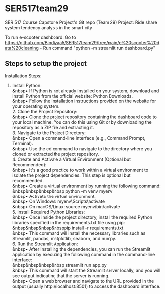 # SER517team29
SER 517 Course Capstone Project's Git repo (Team 29)
Project: Ride share system tendency analysis in the smart city

To run e-scooter dashboard:
Go to https://github.com/Bindiyaa5/SER517team29/tree/main/e%20scooter%20data%20cleaning - Run command "python -m streamlit run dashboard.py"


## Steps to setup the project

Installation Steps:
1.	Install Python:
<br>&nbsp•	If Python is not already installed on your system, download and install Python from the official website: Python Downloads.
<br>&nbsp•	Follow the installation instructions provided on the website for your operating system.
<br>2.	Clone the Project Repository:
<br>&nbsp•	Clone the project repository containing the dashboard code to your local machine. You can do this using Git or by downloading the repository as a ZIP file and extracting it.
<br>3.	Navigate to the Project Directory:
<br>&nbsp•	Open a command-line interface (e.g., Command Prompt, Terminal).
<br>&nbsp•	Use the cd command to navigate to the directory where you cloned or extracted the project repository.
<br>4.	Create and Activate a Virtual Environment (Optional but Recommended):
<br>&nbsp•	It's a good practice to work within a virtual environment to isolate the project dependencies. This step is optional but recommended.
<br>&nbsp•	Create a virtual environment by running the following command:
<br> &nbsp&nbsp&nbsp&nbsp     python -m venv myenv 
<br>&nbsp•	Activate the virtual environment:
<br>&nbsp•	On Windows: myenv\Scripts\activate
<br>&nbsp•	On macOS/Linux: source myenv/bin/activate
<br>5.	Install Required Python Libraries:
<br>&nbsp•	Once inside the project directory, install the required Python libraries specified in the requirements.txt file using pip:
<br>&nbsp&nbsp&nbsp&nbsppip install -r requirements.txt 
<br>&nbsp•	This command will install the necessary libraries such as Streamlit, pandas, matplotlib, seaborn, and numpy.
<br>6.	Run the Streamlit Application:
<br>&nbsp•	After installing the dependencies, you can run the Streamlit application by executing the following command in the command-line interface:
<br> &nbsp&nbsp&nbsp&nbsp     streamlit run app.py 
<br>&nbsp•	This command will start the Streamlit server locally, and you will see output indicating that the server is running.
<br>&nbsp•	Open a web browser and navigate to the URL provided in the output (usually http://localhost:8501) to access the dashboard interface.


